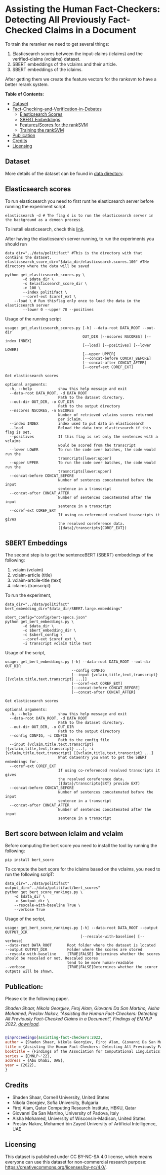 # Assisting the Human Fact-Checkers: Detecting All Previously Fact-Checked Claims in a Document

To train the reranker we need to get several things:
  1. Elasticsearch scores between the input-claims (iclaims) and the verified-claims (vclaims) dataset. 
  2. SBERT embeddings of the vclaims and their article.
  3. SBERT embeddings of the iclaims.

After getting them we create the feature vectors for the ranksvm to have a better rerank system. 

__Table of Contents:__
- [Dataset](data/)
- [Fact-Checking-and-Verification-in-Debates](#fact-checking-and-verification-in-debates)
  - [Elasticsearch Scores](#elasticsearch-scores)
  - [SBERT Embeddings](#sbert-embeddings)
  - [Features/Scores for the rankSVM](#featuresscores-for-the-ranksvm)
  - [Training the rankSVM](#training-the-ranksvm)
- [Publication](#publication)
- [Credits](#credits)
- [Licensing](#licensing)

## Dataset
More details of the dataset can be found in [data directory](data/).


## Elasticsearch scores
To run elasticsearch you need to first runt he elasticsearch server before running the experiment script. 
```
elasticsearch -d # The flag d is to run the elasticsearch server in the background as a demeon process
```

To install elasticsearch, check this [link](https://www.elastic.co/guide/en/elasticsearch/reference/current/install-elasticsearch.html).


After having the elasticsearch server running, to run the experiments you should run
```
data_dir="../data/politifact" #This is the directory with that contains the dataset. 
elasticsearch_score_dir="$data_dir/elasticsearch.scores.100" #THe directory where the data will be saved

python get_elasticsearch_scores.py \
		-d $data_dir \
		-o $elasticsearch_score_dir \
		-n 100 \ 
		--index politifact \
		--coref-ext $coref_ext \
    --load \ # Run thisflag only once to load the data in the elasticsearch server
		--lower 0 --upper 70 --positives 
```

Usage of the running script
```
usage: get_elasticsearch_scores.py [-h] --data-root DATA_ROOT --out-dir
                                   OUT_DIR [--nscores NSCORES] [--index INDEX]
                                   [--load] [--positives] [--lower LOWER]
                                   [--upper UPPER]
                                   [--concat-before CONCAT_BEFORE]
                                   [--concat-after CONCAT_AFTER]
                                   [--coref-ext COREF_EXT]

Get elasticsearch scores

optional arguments:
  -h, --help            show this help message and exit
  --data-root DATA_ROOT, -d DATA_ROOT
                        Path to the dataset directory.
  --out-dir OUT_DIR, -o OUT_DIR
                        Path to the output directory
  --nscores NSCORES, -n NSCORES
                        Number of retrieved vclaims scores returned
                        per iclaim.
  --index INDEX         index used to put data in elasticsearch
  --load                Reload the data into elasticsearch if this flag is set.
  --positives           If this flag is set only the sentences with a vclaims
                        would be scored from the transcript
  --lower LOWER         To run the code over batches, the code would run the 
                        trasncripts[lower:upper]
  --upper UPPER         To run the code over batches, the code would run the 
                        trasncripts[lower:upper]
  --concat-before CONCAT_BEFORE
                        Number of sentences concatenated before the input
                        sentence in a transcript
  --concat-after CONCAT_AFTER
                        Number of sentences concatenated after the input
                        sentence in a transcript
  --coref-ext COREF_EXT
                        If using co-referenced resolved transcripts it gives
                        the resolved coreference data.
                        ({data}/transcripts{COREF_EXT})
```

## SBERT Embeddings
The second step is to get the sentenceBERT (SBERT) embeddings of the following:
  1. vclaim (vclaim)
  2. vclaim-article (title)
  3. vclaim-artcile-title (text)
  4. iclaims (transcript)
  
To run the experiment, 
```
data_dir="../data/politifact"
bert_embedding_dir="$data_dir/SBERT.large.embeddings"

sbert_config="config/bert-specs.json"
python get_bert_embeddings.py \
		-d $data_dir \
		-o $bert_embedding_dir \
		-c $sbert_config \
		--coref-ext $coref_ext \
		-i transcript vclaim title text

```

Usage of the script, 
```
usage: get_bert_embeddings.py [-h] --data-root DATA_ROOT --out-dir OUT_DIR
                              --config CONFIG
                              [--input {vclaim,title,text,transcript} [{vclaim,title,text,transcript} ...]]
                              [--coref-ext COREF_EXT]
                              [--concat-before CONCAT_BEFORE]
                              [--concat-after CONCAT_AFTER]

Get elasticsearch scores

optional arguments:
  -h, --help            show this help message and exit
  --data-root DATA_ROOT, -d DATA_ROOT
                        Path to the dataset directory.
  --out-dir OUT_DIR, -o OUT_DIR
                        Path to the output directory
  --config CONFIG, -c CONFIG
                        Path to the config file
  --input {vclaim,title,text,transcript} [{vclaim,title,text,transcript} ...], -i {vclaim,title,text,transcript} [{vclaim,title,text,transcript} ...]
                        What dataentry you want to get the SBERT embeddings for. 
  --coref-ext COREF_EXT
                        If using co-referenced resolved transcripts it gives
                        the resolved coreference data.
                        ({data}/transcripts{EXT} provide EXT)
  --concat-before CONCAT_BEFORE
                        Number of sentences concatenated before the input
                        sentence in a transcript
  --concat-after CONCAT_AFTER
                        Number of sentences concatenated after the input
                        sentence in a transcript
```

## Bert score between iclaim and vclaim
Before computing the bert score you need to install the tool by running the following:

```
pip install bert_score
```

To compute the bert score for the iclaims based on the vclaims, you need to run the following scripT:
```
data_dir="../data/politifact"
output_dir="../data/politifact/bert_scores"
python get_bert_score_rankings.py \
    -d $data_dir \
    -o $output_dir \
    --rescale-with-baseline True \
    --verbose True
```
Usage of the script,
```
usage: get_bert_score_rankings.py [-h] --data-root DATA_ROOT --output OUTPUT_DIR
                                  [--rescale-with-baseline] [--verbose]
--data-root DATA_ROOT       Root folder where the dataset is located
--output OUTPUT_DIR         Folder where the scores are stored
--rescale-with-baseline     [TRUE|FALSE] Determines whether the scores should be rescaled or not. Rescaled scores
                            tend to be more human-readable
--verbose                   [TRUE|FALSE]Determines whether the scorer outputs will be shown.
```


## Publication:
Please cite the following paper.

*Shaden Shaar, Nikola Georgiev, Firoj Alam, Giovanni Da San Martino, Aisha Mohamed, Preslav Nakov, "Assisting the Human Fact-Checkers: Detecting All Previously Fact-Checked Claims in a Document", Findings of EMNLP 2022,  [download](https://arxiv.org/pdf/2109.07410.pdf).*


```bib

@inproceedings{assisting-fact-checkers:2022,
author = {Shaden Shaar, Nikola Georgiev, Firoj Alam, Giovanni Da San Martino, Aisha Mohamed, Preslav Nakov},
title = {Assisting the Human Fact-Checkers: Detecting All Previously Fact-Checked Claims in a Document},
booktitle = {Findings of the Association for Computational Linguistics: EMNLP 2022},
series = {EMNLP~'22},
address = {Abu Dhabi, UAE},
year = {2022},
}
```

## Credits
* Shaden Shaar, Cornell University, United States
* Nikola Georgiev, Sofia University, Bulgaria
* Firoj Alam, Qatar Computing Research Institute, HBKU, Qatar
* Giovanni Da San Martino, University of Padova, Italy
* Aisha Mohamed, University of Wisconsin-Madison, United States
* Preslav Nakov, Mohamed bin Zayed University of Artificial Intelligence, UAE


## Licensing

This dataset is published under CC BY-NC-SA 4.0 license, which means everyone can use this dataset for non-commercial research purpose: https://creativecommons.org/licenses/by-nc/4.0/.